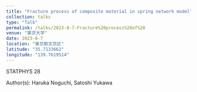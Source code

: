 ```yaml
---
title: "Fracture process of composite material in spring network model"
collection: talks
type: "Talk"
permalink: /talks/2023-8-7-Fracture%20process%20of%20
venue: "東京大学"
date: 2023-8-7
location: "東京都文京区"
latitude: "35.7133662"
longitude: "139.7619514"
---
```


STATPHYS 28

Author(s): Haruka Noguchi, Satoshi Yukawa
